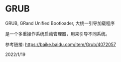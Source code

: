 # GRUB

GRUB, GRand Unified Bootloader, 大统一引导加载程序  

是一个多重操作系统启动管理器，用来引导不同系统。  


参考链接: https://baike.baidu.com/item/Grub/4072057  


2022/1/19  
